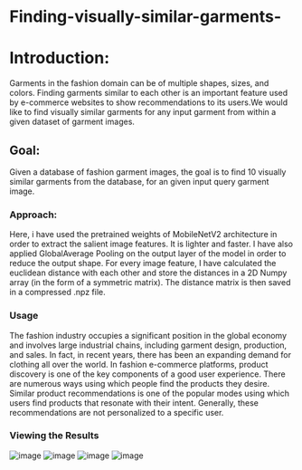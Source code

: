# Finding-visually-similar-garments-
 

# Introduction:
Garments in the fashion domain can be of multiple shapes, sizes, and colors. Finding garments similar to each other is an important feature used by e-commerce websites to show recommendations to its users.We would like to find visually similar garments for any input garment from within a given dataset of garment
images.

## Goal: 
Given a database of fashion garment images, the goal is to find 10 visually similar garments from the database, for an given input query garment image.


### Approach:
Here, i have used the pretrained weights of MobileNetV2 architecture in order to extract the salient image features. It is lighter and faster. I have also applied GlobalAverage Pooling on the output layer of the model in order to reduce the output shape. For every image feature, I have calculated the euclidean distance with each other and store the distances in a 2D Numpy array (in the form of a symmetric matrix). The distance matrix is then saved in a compressed .npz file.


### Usage
The fashion industry occupies a significant position in the global economy and involves large industrial chains, including garment design, production, and sales. In fact, in recent years, there has been an expanding demand for clothing all over the world. In fashion e-commerce platforms, product discovery is one of the key components of a good user experience. There are numerous ways using which people find the products they desire. Similar product recommendations is one of the popular modes using which users find products that resonate with their intent. Generally, these recommendations are not personalized to a specific user.


### Viewing the Results
![image](https://user-images.githubusercontent.com/96677288/184533427-c89048c3-bae8-4ace-9d64-a844814bb83a.png)
![image](https://user-images.githubusercontent.com/96677288/184533489-62539331-7016-4fff-9f27-7abd2dd34ed2.png)
![image](https://user-images.githubusercontent.com/96677288/184533528-3812427e-5e73-455a-8414-08465171583a.png)
![image](https://user-images.githubusercontent.com/96677288/184533551-56f6e34c-1fa0-4b49-b347-4ac6f9d60f76.png)
